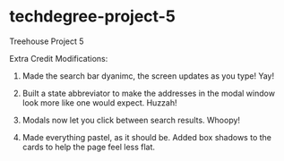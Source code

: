 # techdegree-project-5
 Treehouse Project 5

Extra Credit Modifications:

1. Made the search bar dyanimc, the screen updates as you type! Yay!

2. Built a state abbreviator to make the addresses in the modal window look more like one would expect. Huzzah!

3. Modals now let you click between search results. Whoopy!

4. Made everything pastel, as it should be. Added box shadows to the cards to help the page feel less flat.
